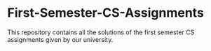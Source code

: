 # First-Semester-CS-Assignments
This repository contains all the solutions of the first semester CS assignments given by our university.
